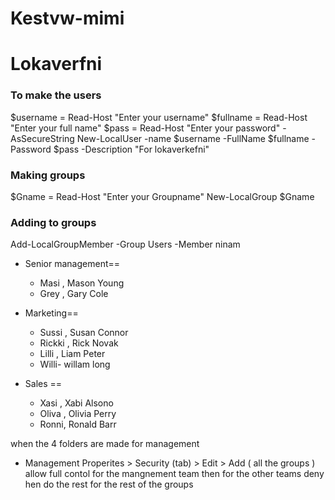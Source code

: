 # Kestvw-mimi
# Lokaverfni
### To make the users
$username = Read-Host "Enter your username"
$fullname = Read-Host "Enter your full name"
$pass = Read-Host "Enter your password" -AsSecureString
New-LocalUser -name $username -FullName $fullname -Password $pass -Description "For lokaverkefni"
### Making groups
$Gname = Read-Host "Enter your Groupname"
New-LocalGroup $Gname

###  Adding to groups
Add-LocalGroupMember -Group Users  -Member ninam
* Senior management==
   * Masi , Mason Young
   * Grey , Gary Cole

* Marketing==

    * Sussi , Susan Connor
    * Rickki , Rick  Novak
    * Lilli , Liam Peter
    * Willi- willam long 

* Sales ==
    * Xasi , Xabi Alsono
    * Oliva , Olivia Perry
    * Ronni, Ronald Barr

when the 4 folders are made
for management 
* Management Properites > Security (tab) > Edit > Add ( all the groups ) 
allow full contol for the mangnement team then for the other teams deny 
hen do the rest for the rest of the groups


